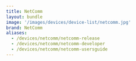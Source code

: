 ```yaml
---
title: NetComm
layout: bundle
image: '/images/devices/device-list/netcomm.jpg'
brand: NetComm
aliases:
  - /devices/netcomm/netcomm-release
  - /devices/netcomm/netcomm-developer
  - /devices/netcomm/netcomm-usersguide
---
```

